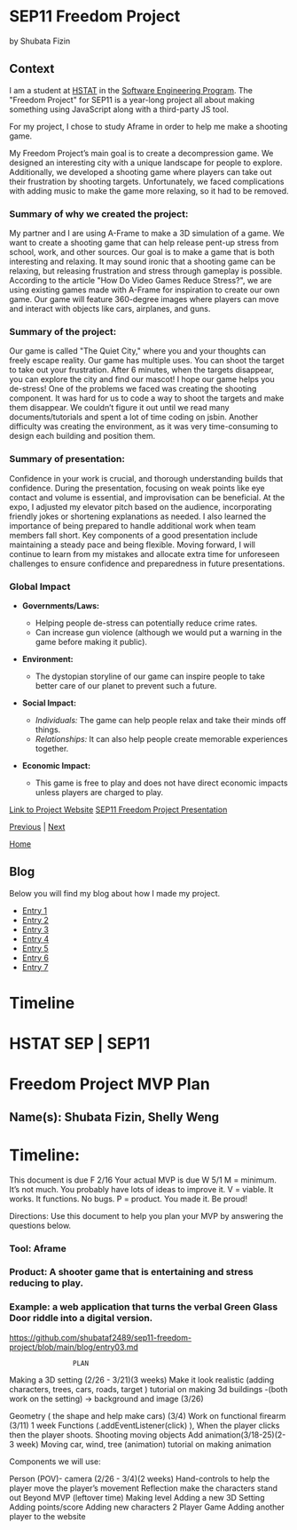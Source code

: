 # SEP11 Freedom Project
by Shubata Fizin

## Context
I am a student at [HSTAT](https://www.hstat.org/) in the [Software Engineering Program](https://hstatsep.github.io/). The "Freedom Project" for SEP11 is a year-long project all about making something using JavaScript along with a third-party JS tool.

For my project, I chose to  study Aframe in order to help me make a shooting game.


My Freedom Project’s main goal is to create a decompression game. We designed an interesting city with a unique landscape for people to explore. Additionally, we developed a shooting game where players can take out their frustration by shooting targets. Unfortunately, we faced complications with adding music to make the game more relaxing, so it had to be removed.

### Summary of why we created the project:

My partner and I are using A-Frame to make a 3D simulation of a game. We want to create a shooting game that can help release pent-up stress from school, work, and other sources. Our goal is to make a game that is both interesting and relaxing. It may sound ironic that a shooting game can be relaxing, but releasing frustration and stress through gameplay is possible. According to the article "How Do Video Games Reduce Stress?", we are using existing games made with A-Frame for inspiration to create our own game. Our game will feature 360-degree images where players can move and interact with objects like cars, airplanes, and guns.

### Summary of the project:

Our game is called "The Quiet City," where you and your thoughts can freely escape reality. Our game has multiple uses. You can shoot the target to take out your frustration. After 6 minutes, when the targets disappear, you can explore the city and find our mascot! I hope our game helps you de-stress! One of the problems we faced was creating the shooting component. It was hard for us to code a way to shoot the targets and make them disappear. We couldn’t figure it out until we read many documents/tutorials and spent a lot of time coding on jsbin. Another difficulty was creating the environment, as it was very time-consuming to design each building and position them.

### Summary of presentation:

Confidence in your work is crucial, and thorough understanding builds that confidence. During the presentation, focusing on weak points like eye contact and volume is essential, and improvisation can be beneficial. At the expo, I adjusted my elevator pitch based on the audience, incorporating friendly jokes or shortening explanations as needed. I also learned the importance of being prepared to handle additional work when team members fall short. Key components of a good presentation include maintaining a steady pace and being flexible. Moving forward, I will continue to learn from my mistakes and allocate extra time for unforeseen challenges to ensure confidence and preparedness in future presentations.

### Global Impact

- **Governments/Laws:**
  - Helping people de-stress can potentially reduce crime rates.
  - Can increase gun violence (although we would put a warning in the game before making it public).

- **Environment:**
  - The dystopian storyline of our game can inspire people to take better care of our planet to prevent such a future.

- **Social Impact:**
  - *Individuals:* The game can help people relax and take their minds off things.
  - *Relationships:* It can also help people create memorable experiences together.

- **Economic Impact:**
  - This game is free to play and does not have direct economic impacts unless players are charged to play.

[Link to Project Website](https://shubataf2489.github.io/shubataf2489-shellyw8542-sep11-freedom-project/)
[SEP11 Freedom Project Presentation](https://docs.google.com/presentation/d/11OAdvFYdjXzAf9CMx2ogsotNmWQ5ScnfysYAj9VZUk0/edit#slide=id.g2dee14f77a5_0_0)

[Previous](entry06.md) | [Next](entry08.md)

[Home](../README.md)


## Blog
Below you will find my blog about how I made my project.

* [Entry 1](blog/entry01.md)
* [Entry 2](blog/entry02.md)
* [Entry 3](blog/entry03.md)
* [Entry 4](blog/entry04.md)
* [Entry 5](blog/entry05.md)
* [Entry 6](blog/entry06.md)
* [Entry 7](blog/entry07.md)







# Timeline

# HSTAT SEP | SEP11
# Freedom Project MVP Plan
## Name(s): Shubata Fizin, Shelly Weng

# Timeline:
This document is due F 2/16
Your actual MVP is due W 5/1
M = minimum. It’s not much. You probably have lots of ideas to improve it.
V = viable. It works. It functions. No bugs.
P = product. You made it. Be proud!


Directions: Use this document to help you plan your MVP by answering the questions below.

### Tool: Aframe
### Product: A shooter game that is entertaining and stress reducing to play.
### Example: a web application that turns the verbal Green Glass Door riddle into a digital version.


https://github.com/shubataf2489/sep11-freedom-project/blob/main/blog/entry03.md


				 	PLAN
Making a 3D setting (2/26 - 3/21)(3 weeks)
Make it look realistic (adding characters, trees, cars, roads, target )   	tutorial on making 3d buildings
  -(both work on the setting) → background and image (3/26)

Geometry ( the shape and help make cars) (3/4)
Work on functional firearm (3/11) 1 week
Functions
 (.addEventListener(click) ), When the player clicks then the player shoots.
Shooting moving objects
Add animation(3/18-25)(2-3 week)
Moving car, wind, tree (animation)
 tutorial on making animation


Components we will use:

Person (POV)- camera (2/26 - 3/4)(2 weeks)
Hand-controls to help the player move the player’s movement
Reflection make the characters stand out
Beyond MVP (leftover time)
Making level
Adding a new 3D Setting
Adding points/score
Adding new characters
2 Player Game
Adding another player to the website





